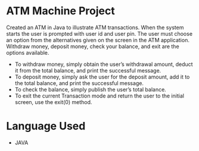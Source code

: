 # ATM Machine Project
Created an ATM in Java to illustrate ATM transactions. When the system starts the user is prompted with user id and user pin. The user must choose an option from the alternatives given on the screen in the ATM application. Withdraw money, deposit money, check your balance, and exit are the options available.
* To withdraw money, simply obtain the user’s withdrawal amount, deduct it from the total balance, and print the successful message.
* To deposit money, simply ask the user for the deposit amount, add it to the total balance, and print the successful message.
* To check the balance, simply publish the user’s total balance.
* To exit the current Transaction mode and return the user to the initial screen, use the exit(0) method.

# Language Used
* JAVA
